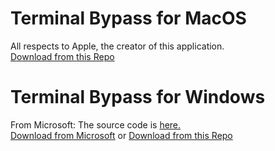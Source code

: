 # Terminal Bypass for MacOS
All respects to Apple, the creator of this application.\
[Download from this Repo](https://github.com/Mileter/TerminalBypass/tree/main/MacTerminal)
# Terminal Bypass for Windows
From Microsoft: The source code is [here.](https://github.com/microsoft/terminal)\
[Download from Microsoft](https://github.com/microsoft/terminal/releases/) or [Download from this Repo](https://github.com/Mileter/TerminalBypass/tree/main/WindowsTerminal)
